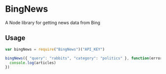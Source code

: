 BingNews
========

A Node library for getting news data from Bing

Usage
-----

```javascript
var bingNews = require("BingNews")("API_KEY")

bingNews({ "query": "rabbits", "category": "politics" }, function(error, articles) {
  console.log(articles)
})
```
